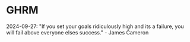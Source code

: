 # GHRM

2024-09-27: "If you set your goals ridiculously high and its a failure, you will fail above everyone elses success." - James Cameron